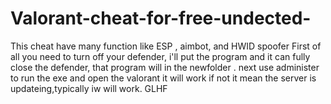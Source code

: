 # Valorant-cheat-for-free-undected-
This cheat have many function like ESP , aimbot, and HWID spoofer
First of all you need to turn off your defender, i'll put the program and it can fully close the defender, that program will in the newfolder .
next use administer to run the exe and open the valorant it will work if not it mean the server is updateing,typically iw will work. GLHF
